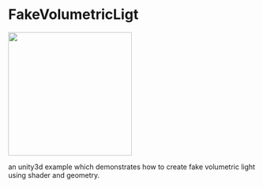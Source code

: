 # FakeVolumetricLigt
<img src="https://cdn-images-1.medium.com/max/1600/1*mb_mlM-enhUhqL0_wBz4zw.gif" width="250px"/>

an unity3d example which demonstrates how to create fake volumetric light using shader and geometry.   
